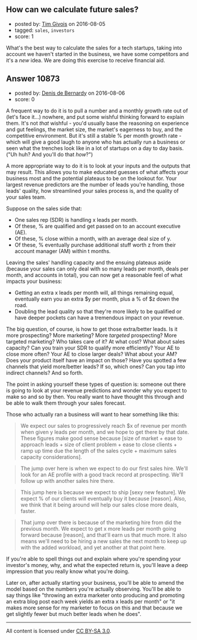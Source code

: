 ## How can we calculate future sales?

- posted by: [Tim Givois](https://stackexchange.com/users/5855290/tim-givois) on 2016-08-05
- tagged: `sales`, `investors`
- score: 1

What's the best way to calculate the sales for a tech startups, taking into account we haven't started in the business, we have some competitors and it's a _new_ idea.
We are doing this exercise to receive financial aid.


## Answer 10873

- posted by: [Denis de Bernardy](https://stackexchange.com/users/182468/denis-de-bernardy) on 2016-08-06
- score: 0

A frequent way to do it is to pull a number and a monthly growth rate out of (let's face it...) nowhere, and put some wishful thinking forward to explain them. It's not _that_ wishful - you'd usually base the reasoning on experience and gut feelings, the market size, the market's eagerness to buy, and the competitive environment. But it's still a stable % per month growth rate - which will give a good laugh to anyone who has actually run a business or seen what the trenches look like in a lot of startups on a day to day basis. ("Uh huh? And you'll do that _how_?")

A more appropriate way to do it is to look at your inputs and the outputs that may result. This allows you to make educated guesses of what affects your business most and the potential plateaus to be on the lookout for. Your largest revenue predictors are the number of leads you're handling, those leads' quality, how streamlined your sales process is, and the quality of your sales team.

Suppose on the sales side that:

- One sales rep (SDR) is handling x leads per month.
- Of these, % are qualified and get passed on to an account executive (AE).
- Of these, % close within a month, with an average deal size of y.
- Of these, % eventually purchase additional stuff worth z from their account manager (AM) within t months.

Leaving the sales' handling capacity and the ensuing plateaus aside (because your sales can only deal with so many leads per month, deals per month, and accounts in total), you can now get a reasonable feel of what impacts your business:

- Getting an extra x leads per month will, all things remaining equal, eventually earn you an extra $y per month, plus a % of $z down the road.
- Doubling the lead quality so that they're more likely to be qualified or have deeper pockets can have a tremendous impact on your revenue.

The big question, of course, is how to get those extra/better leads. Is it more prospecting? More marketing? More _targeted_ prospecting? More targeted marketing? Who takes care of it? At what cost? What about sales capacity? Can you train your SDR to qualify more efficiently? Your AE to close more often? Your AE to close larger deals? What about your AM? Does your product itself have an impact on those? Have you spotted a few channels that yield more/better leads? If so, which ones? Can you tap into indirect channels? And so forth.

The point in asking yourself these types of question is: someone out there is going to look at your revenue predictions and wonder why you expect to make so and so by then. You really want to have thought this through and be able to walk them through your sales forecast.

Those who actually ran a business will want to hear something like this:

> We expect our sales to progressively reach $x of revenue per month when given y leads per month, and we hope to get there by that date. These figures make good sense because [size of market + ease to approach leads + size of client problem + ease to close clients + ramp up time due the length of the sales cycle + maximum sales capacity considerations].

> The jump over here is when we expect to do our first sales hire. We'll look for an AE profile with a good track record at prospecting. We'll follow up with another sales hire there.

> This jump here is because we expect to ship [sexy new feature]. We expect % of our clients will eventually buy it because [reason]. Also, we think that it being around will help our sales close more deals, faster.

> That jump over there is because of the marketing hire from did the previous month. We expect to get x more leads per month going forward because [reason], and that'll earn us that much more. It also means we'll need to be hiring a new sales the next month to keep up with the added workload, and yet another at that point here.

If you're able to spell things out and explain where you're spending your investor's money, why, and what the expected return is, you'll leave a deep impression that you really know what you're doing.

Later on, after actually starting your business, you'll be able to amend the model based on the numbers you're actually observing. You'll be able to say things like "throwing an extra marketer onto producing and promoting an extra blog post each week yields an extra x leads per month" or "it makes more sense for my marketer to focus on this and that because we get slightly fewer but much better leads when he does".



---

All content is licensed under [CC BY-SA 3.0](https://creativecommons.org/licenses/by-sa/3.0/).
